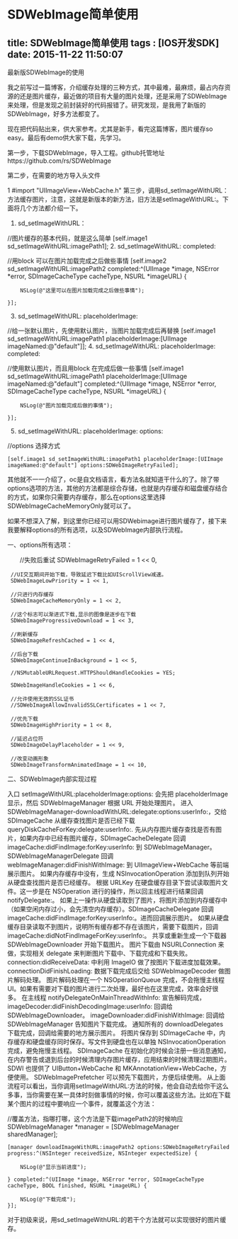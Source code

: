 ﻿# SDWebImage简单使用

title: SDWebImage简单使用
tags : [IOS开发SDK]
date: 2015-11-22 11:50:07
---
最新版SDWebImage的使用

 
我之前写过一篇博客，介绍缓存处理的三种方式，其中最难，最麻烦，最占内存资源的还是图片缓存，最近做的项目有大量的图片处理，还是采用了SDWebImage来处理，但是发现之前封装好的代码报错了。研究发现，是我用了新版的SDWebImage，好多方法都变了。

现在把代码贴出来，供大家参考。尤其是新手，看完这篇博客，图片缓存so easy。最后有demo供大家下载，先学习。

第一步，下载SDWebImage，导入工程。github托管地址https://github.com/rs/SDWebImage

第二步，在需要的地方导入头文件

1
#import "UIImageView+WebCache.h"
第三步，调用sd_setImageWithURL：方法缓存图片，注意，这就是新版本的新方法，旧方法是setImageWithURL:。下面将几个方法都介绍一下。

1. sd_setImageWithURL：

//图片缓存的基本代码，就是这么简单
    [self.image1 sd_setImageWithURL:imagePath1];
2. sd_setImageWithURL:  completed:

//用block 可以在图片加载完成之后做些事情
    [self.image2 sd_setImageWithURL:imagePath2 completed:^(UIImage *image, NSError *error, SDImageCacheType cacheType, NSURL *imageURL) {
         
        NSLog(@"这里可以在图片加载完成之后做些事情");
         
    }];
3. sd_setImageWithURL:  placeholderImage:

//给一张默认图片，先使用默认图片，当图片加载完成后再替换
    [self.image1 sd_setImageWithURL:imagePath1 placeholderImage:[UIImage imageNamed:@"default"]];
4. sd_setImageWithURL:  placeholderImage:  completed:

//使用默认图片，而且用block 在完成后做一些事情
    [self.image1 sd_setImageWithURL:imagePath1 placeholderImage:[UIImage imageNamed:@"default"] completed:^(UIImage *image, NSError *error, SDImageCacheType cacheType, NSURL *imageURL) {
         
        NSLog(@"图片加载完成后做的事情");
         
    }];
5. sd_setImageWithURL:  placeholderImage:  options:

//options 选择方式
     
    [self.image1 sd_setImageWithURL:imagePath1 placeholderImage:[UIImage imageNamed:@"default"] options:SDWebImageRetryFailed];
其他就不一一介绍了，oc是自文档语言，看方法名就知道干什么的了。除了带options选项的方法，其他的方法都是综合存储，也就是内存缓存和磁盘缓存结合的方式，如果你只需要内存缓存，那么在options这里选择SDWebImageCacheMemoryOnly就可以了。

如果不想深入了解，到这里你已经可以用SDWebimage进行图片缓存了，接下来我要解释options的所有选项，以及SDWebImage内部执行流程。

一、options所有选项：

　　//失败后重试
     SDWebImageRetryFailed = 1 << 0,
      
     //UI交互期间开始下载，导致延迟下载比如UIScrollView减速。
     SDWebImageLowPriority = 1 << 1,
      
     //只进行内存缓存
     SDWebImageCacheMemoryOnly = 1 << 2,
      
     //这个标志可以渐进式下载,显示的图像是逐步在下载
     SDWebImageProgressiveDownload = 1 << 3,
      
     //刷新缓存
     SDWebImageRefreshCached = 1 << 4,
      
     //后台下载
     SDWebImageContinueInBackground = 1 << 5,
      
     //NSMutableURLRequest.HTTPShouldHandleCookies = YES;
      
     SDWebImageHandleCookies = 1 << 6,
      
     //允许使用无效的SSL证书
     //SDWebImageAllowInvalidSSLCertificates = 1 << 7,
      
     //优先下载
     SDWebImageHighPriority = 1 << 8,
      
     //延迟占位符
     SDWebImageDelayPlaceholder = 1 << 9,
      
     //改变动画形象
     SDWebImageTransformAnimatedImage = 1 << 10,
二、SDWebImage内部实现过程

入口 setImageWithURL:placeholderImage:options: 会先把 placeholderImage 显示，然后 SDWebImageManager 根据 URL 开始处理图片。
进入 SDWebImageManager-downloadWithURL:delegate:options:userInfo:，交给 SDImageCache 从缓存查找图片是否已经下载 queryDiskCacheForKey:delegate:userInfo:.
先从内存图片缓存查找是否有图片，如果内存中已经有图片缓存，SDImageCacheDelegate 回调 imageCache:didFindImage:forKey:userInfo: 到 SDWebImageManager。
SDWebImageManagerDelegate 回调 webImageManager:didFinishWithImage: 到 UIImageView+WebCache 等前端展示图片。
如果内存缓存中没有，生成 NSInvocationOperation 添加到队列开始从硬盘查找图片是否已经缓存。
根据 URLKey 在硬盘缓存目录下尝试读取图片文件。这一步是在 NSOperation 进行的操作，所以回主线程进行结果回调 notifyDelegate:。
如果上一操作从硬盘读取到了图片，将图片添加到内存缓存中（如果空闲内存过小，会先清空内存缓存）。SDImageCacheDelegate 回调 imageCache:didFindImage:forKey:userInfo:。进而回调展示图片。
如果从硬盘缓存目录读取不到图片，说明所有缓存都不存在该图片，需要下载图片，回调 imageCache:didNotFindImageForKey:userInfo:。
共享或重新生成一个下载器 SDWebImageDownloader 开始下载图片。
图片下载由 NSURLConnection 来做，实现相关 delegate 来判断图片下载中、下载完成和下载失败。
connection:didReceiveData: 中利用 ImageIO 做了按图片下载进度加载效果。
connectionDidFinishLoading: 数据下载完成后交给 SDWebImageDecoder 做图片解码处理。
图片解码处理在一个 NSOperationQueue 完成，不会拖慢主线程 UI。如果有需要对下载的图片进行二次处理，最好也在这里完成，效率会好很多。
在主线程 notifyDelegateOnMainThreadWithInfo: 宣告解码完成，imageDecoder:didFinishDecodingImage:userInfo: 回调给 SDWebImageDownloader。
imageDownloader:didFinishWithImage: 回调给 SDWebImageManager 告知图片下载完成。
通知所有的 downloadDelegates 下载完成，回调给需要的地方展示图片。
将图片保存到 SDImageCache 中，内存缓存和硬盘缓存同时保存。写文件到硬盘也在以单独 NSInvocationOperation 完成，避免拖慢主线程。
SDImageCache 在初始化的时候会注册一些消息通知，在内存警告或退到后台的时候清理内存图片缓存，应用结束的时候清理过期图片。
SDWI 也提供了 UIButton+WebCache 和 MKAnnotationView+WebCache，方便使用。
SDWebImagePrefetcher 可以预先下载图片，方便后续使用。
从上面流程可以看出，当你调用setImageWithURL:方法的时候，他会自动去给你干这么多事，当你需要在某一具体时刻做事情的时候，你可以覆盖这些方法。比如在下载某个图片的过程中要响应一个事件，就覆盖这个方法：


//覆盖方法，指哪打哪，这个方法是下载imagePath2的时候响应
    SDWebImageManager *manager = [SDWebImageManager sharedManager];
     
    [manager downloadImageWithURL:imagePath2 options:SDWebImageRetryFailed progress:^(NSInteger receivedSize, NSInteger expectedSize) {
         
        NSLog(@"显示当前进度");
         
    } completed:^(UIImage *image, NSError *error, SDImageCacheType cacheType, BOOL finished, NSURL *imageURL) {
         
        NSLog(@"下载完成");
    }];
对于初级来说，用sd_setImageWithURL:的若干个方法就可以实现很好的图片缓存。




